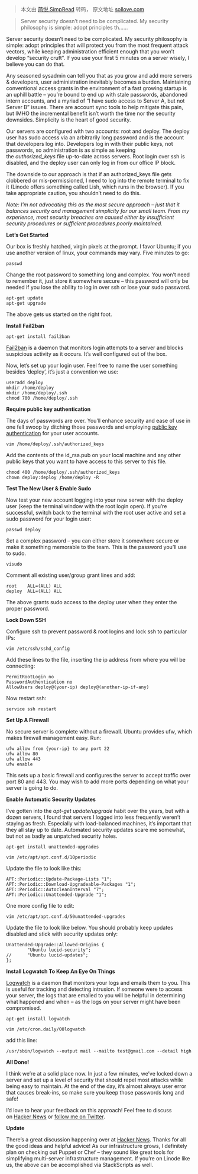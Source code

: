 > 本文由 [简悦 SimpRead](http://ksria.com/simpread/) 转码， 原文地址 [sollove.com](https://sollove.com/2013/03/03/my-first-5-minutes-on-a-server-or-essential-security-for-linux-servers/)

> Server security doesn’t need to be complicated. My security philosophy is simple: adopt principles th......

Server security doesn’t need to be complicated. My security philosophy is simple: adopt principles that will protect you from the most frequent attack vectors, while keeping administration efficient enough that you won’t develop “security cruft”. If you use your first 5 minutes on a server wisely, I believe you can do that.

Any seasoned sysadmin can tell you that as you grow and add more servers & developers, user administration inevitably becomes a burden. Maintaining conventional access grants in the environment of a fast growing startup is an uphill battle – you’re bound to end up with stale passwords, abandoned intern accounts, and a myriad of “I have sudo access to Server A, but not Server B” issues. There are account sync tools to help mitigate this pain, but IMHO the incremental benefit isn’t worth the time nor the security downsides. Simplicity is the heart of good security.

Our servers are configured with two accounts: root and deploy. The deploy user has sudo access via an arbitrarily long password and is the account that developers log into. Developers log in with their public keys, not passwords, so administration is as simple as keeping the _authorized_keys_ file up-to-date across servers. Root login over ssh is disabled, and the deploy user can only log in from our office IP block.

The downside to our approach is that if an authorized_keys file gets clobbered or mis-permissioned, I need to log into the remote terminal to fix it (Linode offers something called Lish, which runs in the browser). If you take appropriate caution, you shouldn’t need to do this.

_Note: I’m not advocating this as the most secure approach – just that it balances security and management simplicity for our small team. From my experience, most security breaches are caused either by insufficient security procedures or sufficient procedures poorly maintained._

**Let’s Get Started**

Our box is freshly hatched, virgin pixels at the prompt. I favor Ubuntu; if you use another version of linux, your commands may vary. Five minutes to go:

```
passwd
```

Change the root password to something long and complex. You won’t need to remember it, just store it somewhere secure – this password will only be needed if you lose the ability to log in over ssh or lose your sudo password.

```
apt-get update
apt-get upgrade
```

The above gets us started on the right foot.

**Install Fail2ban**

```
apt-get install fail2ban
```

[Fail2ban](http://www.fail2ban.org/wiki/index.php/Main_Page) is a daemon that monitors login attempts to a server and blocks suspicious activity as it occurs. It’s well configured out of the box.

Now, let’s set up your login user. Feel free to name the user something besides ‘deploy’, it’s just a convention we use:

```
useradd deploy
mkdir /home/deploy
mkdir /home/deploy/.ssh
chmod 700 /home/deploy/.ssh
```

**Require public key authentication**

The days of passwords are over. You’ll enhance security and ease of use in one fell swoop by ditching those passwords and employing [public key authentication](http://en.wikipedia.org/wiki/Public-key_cryptography) for your user accounts.

```
vim /home/deploy/.ssh/authorized_keys
```

Add the contents of the id_rsa.pub on your local machine and any other public keys that you want to have access to this server to this file.

```
chmod 400 /home/deploy/.ssh/authorized_keys
chown deploy:deploy /home/deploy -R
```

**Test The New User & Enable Sudo**

Now test your new account logging into your new server with the deploy user (keep the terminal window with the root login open). If you’re successful, switch back to the terminal with the root user active and set a sudo password for your login user:

```
passwd deploy
```

Set a complex password – you can either store it somewhere secure or make it something memorable to the team. This is the password you’ll use to sudo.

```
visudo
```

Comment all existing user/group grant lines and add:

```
root    ALL=(ALL) ALL
deploy  ALL=(ALL) ALL
```

The above grants sudo access to the deploy user when they enter the proper password.

**Lock Down SSH**

Configure ssh to prevent password & root logins and lock ssh to particular IPs:

```
vim /etc/ssh/sshd_config
```

Add these lines to the file, inserting the ip address from where you will be connecting:

```
PermitRootLogin no
PasswordAuthentication no
AllowUsers deploy@(your-ip) deploy@(another-ip-if-any)
```

Now restart ssh:

```
service ssh restart
```

**Set Up A Firewall**

No secure server is complete without a firewall. Ubuntu provides ufw, which makes firewall management easy. Run:

```
ufw allow from {your-ip} to any port 22
ufw allow 80
ufw allow 443
ufw enable
```

This sets up a basic firewall and configures the server to accept traffic over port 80 and 443. You may wish to add more ports depending on what your server is going to do.

**Enable Automatic Security Updates**

I’ve gotten into the _apt-get update/upgrade_ habit over the years, but with a dozen servers, I found that servers I logged into less frequently weren’t staying as fresh. Especially with load-balanced machines, it’s important that they all stay up to date. Automated security updates scare me somewhat, but not as badly as unpatched security holes.

```
apt-get install unattended-upgrades

vim /etc/apt/apt.conf.d/10periodic
```

Update the file to look like this:

```
APT::Periodic::Update-Package-Lists "1";
APT::Periodic::Download-Upgradeable-Packages "1";
APT::Periodic::AutocleanInterval "7";
APT::Periodic::Unattended-Upgrade "1";
```

One more config file to edit:

```
vim /etc/apt/apt.conf.d/50unattended-upgrades
```

Update the file to look like below. You should probably keep updates disabled and stick with security updates only:

```
Unattended-Upgrade::Allowed-Origins {
        "Ubuntu lucid-security";
//      "Ubuntu lucid-updates";
};
```

**Install Logwatch To Keep An Eye On Things**

[Logwatch](http://linux.die.net/man/8/logwatch) is a daemon that monitors your logs and emails them to you. This is useful for tracking and detecting intrusion. If someone were to access your server, the logs that are emailed to you will be helpful in determining what happened and when – as the logs on your server might have been compromised.

```
apt-get install logwatch

vim /etc/cron.daily/00logwatch
```

add this line:

```
/usr/sbin/logwatch --output mail --mailto test@gmail.com --detail high
```

**All Done!**

I think we’re at a solid place now. In just a few minutes, we’ve locked down a server and set up a level of security that should repel most attacks while being easy to maintain. At the end of the day, it’s almost always user error that causes break-ins, so make sure you keep those passwords long and safe!

I’d love to hear your feedback on this approach! Feel free to discuss on [Hacker News](http://news.ycombinator.com/item?id=5316093) or [follow me on Twitter](http://twitter.com/plusbryan).

**Update**

There’s a great discussion happening over at [Hacker News](http://news.ycombinator.com/item?id=5316093). Thanks for all the good ideas and helpful advice! As our infrastructure grows, I definitely plan on checking out Puppet or Chef – they sound like great tools for simplifying multi-server infrastructure management. If you’re on Linode like us, the above can be accomplished via StackScripts as well.